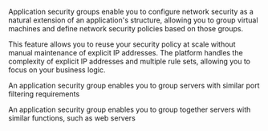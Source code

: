 

Application security groups enable you to configure network security as a natural extension of an application's structure, allowing you to group virtual machines and define network security policies based on those groups.

This feature allows you to reuse your security policy at scale without manual maintenance of explicit IP addresses. The platform handles the complexity of explicit IP addresses and multiple rule sets, allowing you to focus on your business logic.


An application security group enables you to group servers with similar port filtering requirements


An application security group enables you to group together servers with similar functions, such as web servers